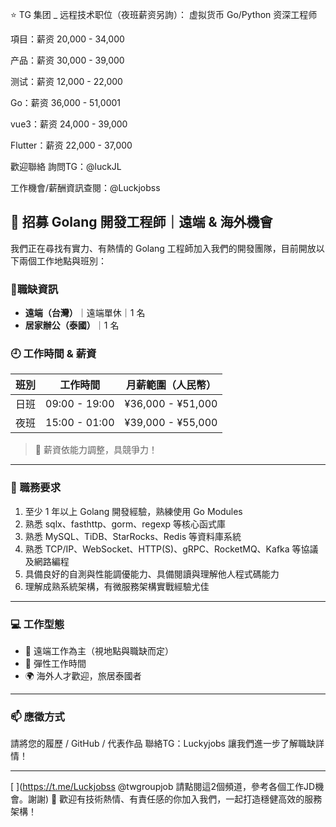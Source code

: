 ⭐️ TG 集团 _ 远程技术职位（夜班薪资另詢）：
虚拟货币 Go/Python 资深工程师

項目：薪资 20,000 - 34,000 

产品：薪资 30,000 - 39,000

测试：薪资 12,000 - 22,000

Go：薪资 36,000 - 51,0001

vue3：薪资 24,000 - 39,000

Flutter：薪资 22,000 - 37,000

歡迎聯絡 詢問TG：@luckJL

工作機會/薪酬資訊查閱：@​​​​​​Luckjobss




## 🚀 招募 Golang 開發工程師｜遠端 & 海外機會

我們正在尋找有實力、有熱情的 Golang 工程師加入我們的開發團隊，目前開放以下兩個工作地點與班別：

### 📍職缺資訊
- **遠端（台灣）**｜遠端單休｜1 名
- **居家辦公（泰國）**｜1 名

### 🕘 工作時間 & 薪資
| 班別 | 工作時間 | 月薪範圍（人民幣） |
|------|-----------|---------------------|
| 日班 | 09:00 - 19:00 | ¥36,000 - ¥51,000 |
| 夜班 | 15:00 - 01:00 | ¥39,000 - ¥55,000 |

> 💬 薪資依能力調整，具競爭力！

---

### 🎯 職務要求

1. 至少 1 年以上 Golang 開發經驗，熟練使用 Go Modules
2. 熟悉 sqlx、fasthttp、gorm、regexp 等核心函式庫
3. 熟悉 MySQL、TiDB、StarRocks、Redis 等資料庫系統
4. 熟悉 TCP/IP、WebSocket、HTTP(S)、gRPC、RocketMQ、Kafka 等協議及網路編程
5. 具備良好的自測與性能調優能力、具備閱讀與理解他人程式碼能力
6. 理解成熟系統架構，有微服務架構實戰經驗尤佳

---

### 💻 工作型態

- 💼 遠端工作為主（視地點與職缺而定）
- 🧘 彈性工作時間
- 🌍 海外人才歡迎，旅居泰國者

---

### 📫 應徵方式

請將您的履歷 / GitHub / 代表作品 
聯絡TG：Luckyjobs
讓我們進一步了解職缺詳情！

---
[
](https://t.me/Luckjobss
@twgroupjob
請點閱這2個頻道，參考各個工作JD機會。謝謝)
🙌 歡迎有技術熱情、有責任感的你加入我們，一起打造穩健高效的服務架構！
